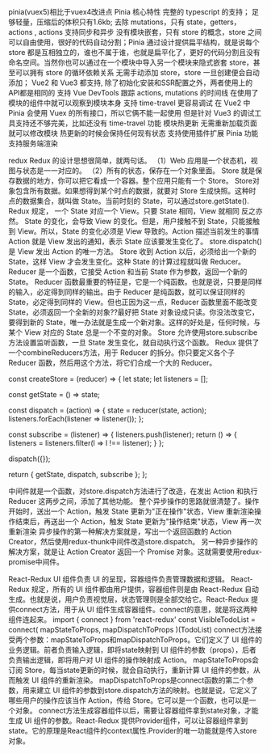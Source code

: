 <!-- https://juejin.cn/post/7075491793642455077 -->
pinia(vuex5)相比于vuex4改进点
Pinia 核心特性
  完整的 typescript 的支持；
  足够轻量，压缩后的体积只有1.6kb;
  去除 mutations，只有 state，getters，actions ,    actions 支持同步和异步
  没有模块嵌套，只有 store 的概念，store 之间可以自由使用，很好的代码自动分割；Pinia 通过设计提供扁平结构，就是说每个 store 都是互相独立的，谁也不属于谁，也就是扁平化了，更好的代码分割且没有命名空间。当然你也可以通过在一个模块中导入另一个模块来隐式嵌套 store，甚至可以拥有 store 的循环依赖关系
  无需手动添加 store，store 一旦创建便会自动添加；
  Vue2 和 Vue3 都支持, 除了初始化安装和SSR配置之外，两者使用上的API都是相同的
  支持 Vue DevTools
    跟踪 actions, mutations 的时间线
    在使用了模块的组件中就可以观察到模块本身
    支持 time-travel 更容易调试
    在 Vue2 中 Pinia 会使用 Vuex 的所有接口，所以它俩不能一起使用
    但是针对 Vue3 的调试工具支持还不够完美，比如还没有 time-travel 功能
  模块热更新
    无需重新加载页面就可以修改模块
    热更新的时候会保持任何现有状态
  支持使用插件扩展 Pinia 功能
  支持服务端渲染







redux
Redux 的设计思想很简单，就两句话。
（1）Web 应用是一个状态机，视图与状态是一一对应的。
（2）所有的状态，保存在一个对象里面。
Store 就是保存数据的地方，你可以把它看成一个容器。整个应用只能有一个 Store。
Store对象包含所有数据。如果想得到某个时点的数据，就要对 Store 生成快照。这种时点的数据集合，就叫做 State。当前时刻的 State，可以通过store.getState().  Redux 规定， 一个 State 对应一个 View。只要 State 相同，View 就相同 反之亦然。
State 的变化，会导致 View 的变化。但是，用户接触不到 State，只能接触到 View。所以，State 的变化必须是 View 导致的。Action 描述当前发生的事情   Action  就是 View 发出的通知，表示 State 应该要发生变化了。
store.dispatch()是 View 发出 Action 的唯一方法。
Store 收到 Action 以后，必须给出一个新的 State，这样 View 才会发生变化。这种 State 的计算过程就叫做 Reducer。Reducer 是一个函数，它接受 Action 和当前 State 作为参数，返回一个新的 State。
Reducer 函数最重要的特征是，它是一个纯函数。也就是说，只要是同样的输入，必定得到同样的输出。由于 Reducer 是纯函数，就可以保证同样的State，必定得到同样的 View。但也正因为这一点，Reducer 函数里面不能改变 State，必须返回一个全新的对象??最好把 State 对象设成只读。你没法改变它，要得到新的 State，唯一办法就是生成一个新对象。这样的好处是，任何时候，与某个 View 对应的 State 总是一个不变的对象。
Store 允许使用store.subscribe方法设置监听函数，一旦 State 发生变化，就自动执行这个函数。
Redux 提供了一个combineReducers方法，用于 Reducer 的拆分。你只要定义各个子 Reducer 函数，然后用这个方法，将它们合成一个大的 Reducer。


const createStore = (reducer) => {
  let state;
  let listeners = [];

  const getState = () => state;

  const dispatch = (action) => {
    state = reducer(state, action);
    listeners.forEach(listener => listener());
  };

  const subscribe = (listener) => {
    listeners.push(listener);
    return () => {
      listeners = listeners.filter(l => l !== listener);
    }
  };

  dispatch({});

  return { getState, dispatch, subscribe };
};



中间件就是一个函数，对store.dispatch方法进行了改造，在发出 Action 和执行 Reducer 这两步之间，添加了其他功能。
整个异步操作的思路就很清楚了。操作开始时，送出一个 Action，触发 State 更新为"正在操作"状态，View 重新渲染操作结束后，再送出一个 Action，触发 State 更新为"操作结束"状态，View 再一次重新渲染
异步操作的第一种解决方案就是，写出一个返回函数的 Action Creator，然后使用redux-thunk中间件改造store.dispatch。
另一种异步操作的解决方案，就是让 Action Creator 返回一个 Promise 对象。这就需要使用redux-promise中间件。




React-Redux
UI 组件负责 UI 的呈现，容器组件负责管理数据和逻辑。
React-Redux 规定，所有的 UI 组件都由用户提供，容器组件则是由 React-Redux 自动生成。也就是说，用户负责视觉层，状态管理则是全部交给它。React-Redux 提供connect方法，用于从 UI 组件生成容器组件。connect的意思，就是将这两种组件连起来。
import { connect } from 'react-redux'
const VisibleTodoList = connect(
  mapStateToProps,
  mapDispatchToProps
)(TodoList)
connect方法接受两个参数：mapStateToProps和mapDispatchToProps。它们定义了 UI 组件的业务逻辑。前者负责输入逻辑，即将state映射到 UI 组件的参数（props），后者负责输出逻辑，即将用户对 UI 组件的操作映射成 Action。
mapStateToProps会订阅 Store，每当state更新的时候，就会自动执行，重新计算 UI 组件的参数，从而触发 UI 组件的重新渲染。
mapDispatchToProps是connect函数的第二个参数，用来建立 UI 组件的参数到store.dispatch方法的映射。也就是说，它定义了哪些用户的操作应该当作 Action，传给 Store。它可以是一个函数，也可以是一个对象。
connect方法生成容器组件以后，需要让容器组件拿到state对象，才能生成 UI 组件的参数。React-Redux 提供Provider组件，可以让容器组件拿到state。它的原理是React组件的context属性.Provider的唯一功能就是传入store对象。






